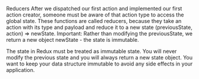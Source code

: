 Reducers
After we dispatched our first action and implemented our first action
creator, someone must be aware of that action type to access the global
state. These functions are called reducers, because they take an action
with its type and payload and reduce it to a new state
(previousState, action) => newState. Important: Rather than modifying the
previousState, we return a new object newState - the state is immutable.

The state in Redux must be treated as immutable state. You will never modify
the previous state and you will always return a new state object. You want
to keep your data structure immutable to avoid any side effects in your
application.
